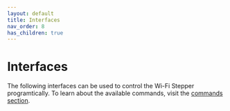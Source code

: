 ```yaml
---
layout: default
title: Interfaces
nav_order: 8
has_children: true
---
```

# Interfaces

The following interfaces can be used to control the Wi-Fi Stepper programtically. To learn about the available commands, visit the [commands section](/commands/index.html).
